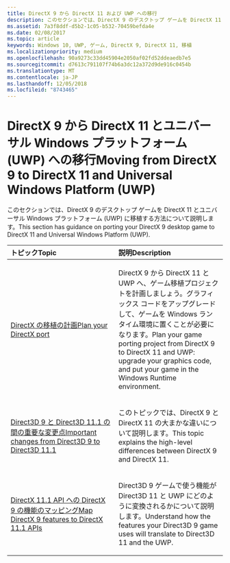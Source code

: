 ```yaml
---
title: DirectX 9 から DirectX 11 および UWP への移行
description: このセクションでは、DirectX 9 のデスクトップ ゲームを DirectX 11 とユニバーサル Windows プラットフォーム (UWP) に移植する方法について説明します。
ms.assetid: 7a3f8ddf-d5b2-1c05-b532-70459befda4e
ms.date: 02/08/2017
ms.topic: article
keywords: Windows 10, UWP, ゲーム, DirectX 9, DirectX 11, 移植
ms.localizationpriority: medium
ms.openlocfilehash: 90a9273c33dd45904e2050af02fd52ddeaedb7e5
ms.sourcegitcommit: d7613c791107f74b6a3dc12a372d9de916c0454b
ms.translationtype: MT
ms.contentlocale: ja-JP
ms.lasthandoff: 12/05/2018
ms.locfileid: "8743465"
---
```

# <a name="moving-from-directx-9-to-directx-11-and-universal-windows-platform-uwp"></a><span data-ttu-id="3073c-104">DirectX 9 から DirectX 11 とユニバーサル Windows プラットフォーム (UWP) への移行</span><span class="sxs-lookup"><span data-stu-id="3073c-104">Moving from DirectX 9 to DirectX 11 and Universal Windows Platform (UWP)</span></span>



<span data-ttu-id="3073c-105">このセクションでは、DirectX 9 のデスクトップ ゲームを DirectX 11 とユニバーサル Windows プラットフォーム (UWP) に移植する方法について説明します。</span><span class="sxs-lookup"><span data-stu-id="3073c-105">This section has guidance on porting your DirectX 9 desktop game to DirectX 11 and Universal Windows Platform (UWP).</span></span>

<table>
<colgroup>
<col width="50%" />
<col width="50%" />
</colgroup>
<thead>
<tr class="header">
<th align="left"><span data-ttu-id="3073c-106">トピック</span><span class="sxs-lookup"><span data-stu-id="3073c-106">Topic</span></span></th>
<th align="left"><span data-ttu-id="3073c-107">説明</span><span class="sxs-lookup"><span data-stu-id="3073c-107">Description</span></span></th>
</tr>
</thead>
<tbody>
<tr class="odd">
<td align="left"><p><a href="plan-your-directx-port.md"><span data-ttu-id="3073c-108">DirectX の移植の計画</span><span class="sxs-lookup"><span data-stu-id="3073c-108">Plan your DirectX port</span></span></a></p></td>
<td align="left"><p><span data-ttu-id="3073c-109">DirectX 9 から DirectX 11 と UWP へ、ゲーム移植プロジェクトを計画しましょう。グラフィックス コードをアップグレードして、ゲームを Windows ランタイム環境に置くことが必要になります。</span><span class="sxs-lookup"><span data-stu-id="3073c-109">Plan your game porting project from DirectX 9 to DirectX 11 and UWP: upgrade your graphics code, and put your game in the Windows Runtime environment.</span></span></p></td>
</tr>
<tr class="even">
<td align="left"><p><a href="understand-direct3d-11-1-concepts.md"><span data-ttu-id="3073c-110">Direct3D 9 と Direct3D 11.1 の間の重要な変更点</span><span class="sxs-lookup"><span data-stu-id="3073c-110">Important changes from Direct3D 9 to Direct3D 11.1</span></span></a></p></td>
<td align="left"><p><span data-ttu-id="3073c-111">このトピックでは、DirectX 9 と DirectX 11 の大まかな違いについて説明します。</span><span class="sxs-lookup"><span data-stu-id="3073c-111">This topic explains the high-level differences between DirectX 9 and DirectX 11.</span></span></p></td>
</tr>
<tr class="odd">
<td align="left"><p><a href="feature-mapping.md"><span data-ttu-id="3073c-112">DirectX 11.1 API への DirectX 9 の機能のマッピング</span><span class="sxs-lookup"><span data-stu-id="3073c-112">Map DirectX 9 features to DirectX 11.1 APIs</span></span></a></p></td>
<td align="left"><p><span data-ttu-id="3073c-113">Direct3D 9 ゲームで使う機能が Direct3D 11 と UWP にどのように変換されるかについて説明します。</span><span class="sxs-lookup"><span data-stu-id="3073c-113">Understand how the features your Direct3D 9 game uses will translate to Direct3D 11 and the UWP.</span></span></p></td>
</tr>
</tbody>
</table>

 

 

 




